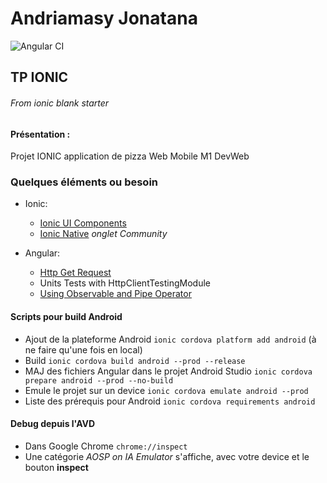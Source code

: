 # Andriamasy Jonatana
![Angular CI](https://github.com/andriamasy-jonatana/lovizza/workflows/Node.js%20CI/badge.svg)
## TP IONIC

###### From ionic blank starter

#### Présentation :

Projet IONIC application de pizza Web Mobile M1 DevWeb

### Quelques éléments ou besoin

- Ionic:
    - [Ionic UI Components](https://ionicframework.com/docs/components)
    - [Ionic Native](https://ionicframework.com/docs/native) *onglet Community*

- Angular:
    - [Http Get Request](https://angular.io/guide/http)
    - Units Tests with HttpClientTestingModule
    - [Using Observable and Pipe Operator](https://www.learnrxjs.io/)

#### Scripts pour build Android

- Ajout de la plateforme Android `ionic cordova platform add android` (à ne faire qu'une fois en local)
- Build `ionic cordova build android --prod --release`
- MAJ des fichiers Angular dans le projet Android Studio `ionic cordova prepare android --prod --no-build`
- Emule le projet sur un device `ionic cordova emulate android --prod`
- Liste des prérequis pour Android `ionic cordova requirements android`

#### Debug depuis l'AVD

- Dans Google Chrome `chrome://inspect`
- Une catégorie *AOSP on IA Emulator* s'affiche, avec votre device et le bouton __inspect__
